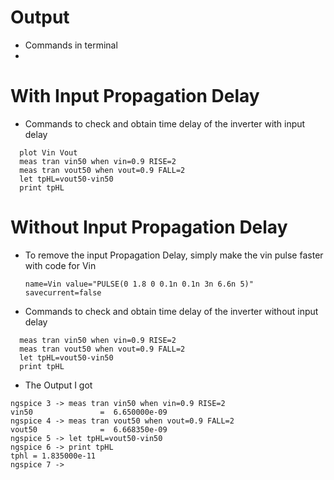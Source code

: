 # Output
- Commands in terminal
- 
# With Input Propagation Delay

-  Commands to check and obtain time delay of the inverter with input delay
```
  plot Vin Vout
  meas tran vin50 when vin=0.9 RISE=2
  meas tran vout50 when vout=0.9 FALL=2
  let tpHL=vout50-vin50
  print tpHL
```

# Without Input Propagation Delay

- To remove the input Propagation Delay, simply make the vin pulse faster with code for Vin
  
  ```
  name=Vin value="PULSE(0 1.8 0 0.1n 0.1n 3n 6.6n 5)" savecurrent=false
  ```
-  Commands to check and obtain time delay of the inverter without input delay
```
  meas tran vin50 when vin=0.9 RISE=2
  meas tran vout50 when vout=0.9 FALL=2
  let tpHL=vout50-vin50
  print tpHL
```
- The Output I got

```
ngspice 3 -> meas tran vin50 when vin=0.9 RISE=2
vin50               =  6.650000e-09
ngspice 4 -> meas tran vout50 when vout=0.9 FALL=2
vout50              =  6.668350e-09
ngspice 5 -> let tpHL=vout50-vin50
ngspice 6 -> print tpHL
tphl = 1.835000e-11
ngspice 7 ->
```
